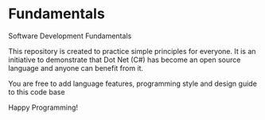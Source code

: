 # Fundamentals
Software Development Fundamentals

This repository is created to practice simple principles for everyone. 
It is an initiative to demonstrate that Dot Net (C#) has become an open source language and anyone can benefit from it.

You are free to add language features, programming style and design guide to this code base

Happy Programming! 
